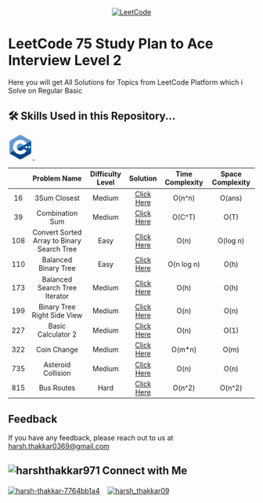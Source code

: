 <p align="center">
  <a href="https://leetcode.com/harshthakkar36/">
    <img alt="LeetCode" height="20%" width="20%"  src="https://assets.leetcode.com/users/images/3ee57a8e-be51-47bb-8e29-eb2151fc25bf_1655498807.6539922.png">
  </a>
</p>

# LeetCode 75 Study Plan to Ace Interview Level 2

Here you will get All Solutions for Topics from LeetCode Platform which i Solve on Regular Basic




## 🛠 Skills Used in this Repository...
 
 <a href="https://www.w3schools.com/cpp/" target="_blank" rel="noreferrer"> <img src="https://raw.githubusercontent.com/devicons/devicon/master/icons/cplusplus/cplusplus-original.svg" alt="cplusplus" height="50" width="50"/> </a>
   &nbsp;&nbsp;
  
  

|  | Problem Name     |Difficulty Level|Solution|Time Complexity|Space Complexity|
| :-: | :-: |:-:| :-: | :-:|:-:|
| 16     | 3Sum Closest | Medium|[Click Here](https://github.com/Harsh971/LeetCode-Solutions/blob/main/LeetCode%2075%20Study%20Plan%20to%20Ace%20Interview%20Level%202/3Sum-Closest.cpp)|O(n^n)|O(ans)|
| 39     | Combination Sum | Medium|[Click Here](https://github.com/Harsh971/LeetCode-Solutions/blob/main/LeetCode%2075%20Study%20Plan%20to%20Ace%20Interview%20Level%202/Combination-Sum.cpp)|O(C^T)|O(T)|
| 108    | Convert Sorted Array to Binary Search Tree | Easy|[Click Here](https://github.com/Harsh971/LeetCode-Solutions/blob/main/LeetCode%2075%20Study%20Plan%20to%20Ace%20Interview%20Level%202/Convert-Sorted-Array-to-Binary-Search-Tree.cpp)|O(n)|O(log n)|
| 110    | Balanced Binary Tree | Easy|[Click Here](https://github.com/Harsh971/LeetCode-Solutions/blob/main/LeetCode%2075%20Study%20Plan%20to%20Ace%20Interview%20Level%202/Balanced-Binary-Tree.cpp)|O(n log n)|O(h)|
| 173    | Balanced Search Tree Iterator | Medium|[Click Here](https://github.com/Harsh971/LeetCode-Solutions/blob/main/LeetCode%2075%20Study%20Plan%20to%20Ace%20Interview%20Level%202/Binary-Search-Tree-Iterator.cpp)|O(h)|O(h)|
| 199    | Binary Tree Right Side View | Medium|[Click Here](https://github.com/Harsh971/LeetCode-Solutions/blob/main/LeetCode%2075%20Study%20Plan%20to%20Ace%20Interview%20Level%202/Binary-Tree-Right-Side-View.cpp)|O(n)|O(n)|
| 227    | Basic Calculator 2 | Medium|[Click Here](https://github.com/Harsh971/LeetCode-Solutions/blob/main/LeetCode%2075%20Study%20Plan%20to%20Ace%20Interview%20Level%202/Basic-Calculator-II.cpp)|O(n)|O(1)|
| 322    | Coin Change | Medium|[Click Here](https://github.com/Harsh971/LeetCode-Solutions/blob/main/LeetCode%2075%20Study%20Plan%20to%20Ace%20Interview%20Level%202/Coin-Change.cpp)|O(m*n)|O(m)|
| 735    | Asteroid Collision | Medium|[Click Here](https://github.com/Harsh971/LeetCode-Solutions/blob/main/LeetCode%2075%20Study%20Plan%20to%20Ace%20Interview%20Level%202/Asteroid-Collision.cpp)|O(n)|O(n)|
| 815    | Bus Routes | Hard|[Click Here](https://github.com/Harsh971/LeetCode-Solutions/blob/main/LeetCode%2075%20Study%20Plan%20to%20Ace%20Interview%20Level%202/Bus-Routes.cpp)|O(n^2)|O(n^2)|

## Feedback
If you have any feedback, please reach out to us at harsh.thakkar0369@gmail.com

## <img src="https://t3.ftcdn.net/jpg/03/55/16/48/360_F_355164871_fQLc5jgqvYaqKbrlM20WQ09r1xqune1J.jpg" alt="harshthakkar971" width="40" /> Connect with Me
<p>
  	<a href="https://linkedin.com/in/harsh-thakkar-7764bb1a4" target="blank"><img align="center" src="https://upload.wikimedia.org/wikipedia/commons/thumb/c/ca/LinkedIn_logo_initials.png/800px-LinkedIn_logo_initials.png" alt="harsh-thakkar-7764bb1a4" height="50" width="50" /></a>
  &nbsp;&nbsp;
 <a href="https://instagram.com/harsh_thakkar09" target="blank"><img align="center" src="https://upload.wikimedia.org/wikipedia/commons/thumb/e/e7/Instagram_logo_2016.svg/768px-Instagram_logo_2016.svg.png" alt="harsh_thakkar09" height="50" width="50" /></a>
</p>
